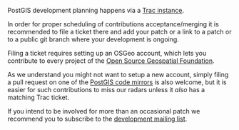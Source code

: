 PostGIS development planning happens via a [Trac instance](https://trac.osgeo.org/postgis/).

In order for proper scheduling of contributions acceptance/merging it
is recommended to file a ticket there and add your patch or a link
to a patch or to a public git branch where your development is ongoing.

Filing a ticket requires setting up an OSGeo account, which lets you
contribute to every project of the [Open Source Geospatial Foundation](http://www.osgeo.org/).

As we understand you might not want to setup a new account, simply
filing a pull request on one of the [PostGIS code mirrors](https://trac.osgeo.org/postgis/wiki/CodeMirrors) is also welcome,
but it is easier for such contributions to miss our radars unless
it _also_ has a matching Trac ticket.

If you intend to be involved for more than an occasional patch we
recommend you to subscribe to the [development mailing list](https://lists.osgeo.org/mailman/listinfo/postgis-devel).
